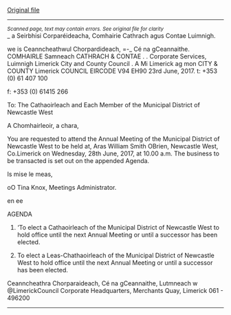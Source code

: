 [Original file](https://www.limerick.ie/sites/default/files/media/documents/2017-06/00%202017-06-28%20Agenda%20Annual%20Meeting%202017.pdf)

---
*<small>Scanned page, text may contain errors. See original file for clarity</small>*  
_ a Seirbhisi Corparéideacha,
Comhairie Cathrach agus Contae Luimnigh.

we is Ceanncheathwul Chorpardideach,
=-_ Cé na gCeannaithe.
COMHAIRLE Samneach
CATHRACH & CONTAE
. . Corporate Services,
Luimnigh Limerick City and County Council
. A Mi
Limerick ag mon
CITY & COUNTY Limerick
COUNCIL
EIRCODE V94 EH90
23rd June, 2017. t: +353 (0) 61 407 100

f: +353 (0) 61415 266

To: The Cathaoirleach and Each Member of the Municipal District of Newcastle West

A Chomhairleoir, a chara,

You are requested to attend the Annual Meeting of the Municipal District of Newcastle West to be held
at, Aras William Smith OBrien, Newcastle West, Co.Limerick on Wednesday, 28th June, 2017, at 10.00
a.m. The business to be transacted is set out on the appended Agenda.

Is mise le meas,

oO
Tina Knox,
Meetings Administrator.

en ee

AGENDA

1. ‘To elect a Cathaoirleach of the Municipal District of Newcastle West to hold office until the next
Annual Meeting or until a successor has been elected.

2. To elect a Leas-Chathaoirleach of the Municipal District of Newcastle West to hold office until the
next Annual Meeting or until a successor has been elected.

Ceanncheathra Chorparaideach, Cé na gCeannaithe, Lutmneach w @LimerickCouncil
Corporate Headquarters, Merchants Quay, Limerick 061 - 496200


---
